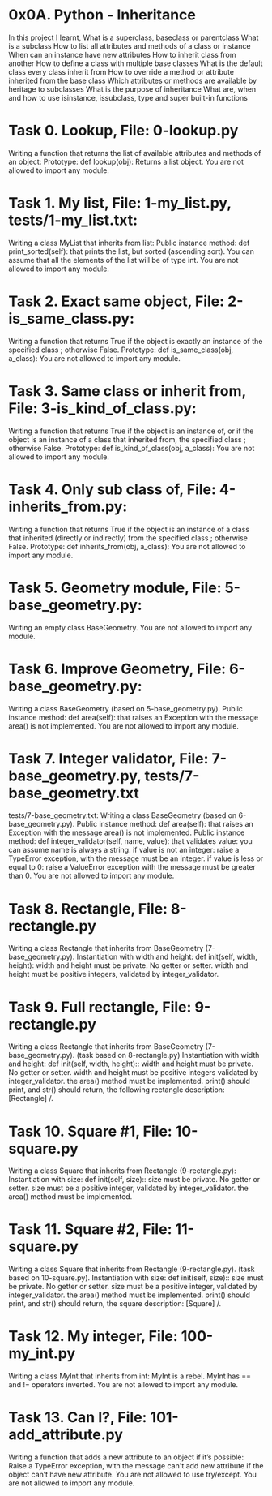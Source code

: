 # **0x0A. Python - Inheritance**

In this project I learnt,
What is a superclass, baseclass or parentclass
What is a subclass
How to list all attributes and methods of a class or instance
When can an instance have new attributes
How to inherit class from another
How to define a class with multiple base classes
What is the default class every class inherit from
How to override a method or attribute inherited from the base class
Which attributes or methods are available by heritage to subclasses
What is the purpose of inheritance
What are, when and how to use isinstance, issubclass, type and super built-in functions

# **Task 0. Lookup, File: 0-lookup.py** 
 Writing a function that returns the list of available attributes and methods of an object: Prototype: def lookup(obj): Returns a list object. You are not allowed to import any module.

# **Task 1. My list, File: 1-my_list.py, tests/1-my_list.txt:**
 Writing a class MyList that inherits from list: Public instance method: def print_sorted(self): that prints the list, but sorted (ascending sort). You can assume that all the elements of the list will be of type int. You are not allowed to import any module.

# **Task 2. Exact same object, File: 2-is_same_class.py:**
 Writing a function that returns True if the object is exactly an instance of the specified class ; otherwise False. Prototype: def is_same_class(obj, a_class): You are not allowed to import any module.

# **Task 3. Same class or inherit from, File: 3-is_kind_of_class.py:**
 Writing a function that returns True if the object is an instance of, or if the object is an instance of a class that inherited from, the specified class ; otherwise False. Prototype: def is_kind_of_class(obj, a_class): You are not allowed to import any module.

# **Task 4. Only sub class of, File: 4-inherits_from.py:**
 Writing a function that returns True if the object is an instance of a class that inherited (directly or indirectly) from the specified class ; otherwise False. Prototype: def inherits_from(obj, a_class): You are not allowed to import any module.

# **Task 5. Geometry module, File: 5-base_geometry.py:**
Writing an empty class BaseGeometry. You are not allowed to import any module.

# **Task 6. Improve Geometry, File: 6-base_geometry.py:**
 Writing a class BaseGeometry (based on 5-base_geometry.py). Public instance method: def area(self): that raises an Exception with the message area() is not implemented. You are not allowed to import any module.

# **Task 7. Integer validator, File: 7-base_geometry.py, tests/7-base_geometry.txt**
 tests/7-base_geometry.txt: Writing a class BaseGeometry (based on 6-base_geometry.py). Public instance method: def area(self): that raises an Exception with the message area() is not implemented. Public instance method: def integer_validator(self, name, value): that validates value: you can assume name is always a string. if value is not an integer: raise a TypeError exception, with the message must be an integer. if value is less or equal to 0: raise a ValueError exception with the message must be greater than 0. You are not allowed to import any module.

# **Task 8. Rectangle, File: 8-rectangle.py**
 Writing a class Rectangle that inherits from BaseGeometry (7-base_geometry.py). Instantiation with width and height: def init(self, width, height): width and height must be private. No getter or setter. width and height must be positive integers, validated by integer_validator.

# **Task 9. Full rectangle, File: 9-rectangle.py**
 Writing a class Rectangle that inherits from BaseGeometry (7-base_geometry.py). (task based on 8-rectangle.py) Instantiation with width and height: def init(self, width, height):: width and height must be private. No getter or setter. width and height must be positive integers validated by integer_validator. the area() method must be implemented. print() should print, and str() should return, the following rectangle description: [Rectangle] /.

# **Task 10. Square #1, File: 10-square.py**
 Writing a class Square that inherits from Rectangle (9-rectangle.py): Instantiation with size: def init(self, size):: size must be private. No getter or setter. size must be a positive integer, validated by integer_validator. the area() method must be implemented.

# **Task 11. Square #2, File: 11-square.py**
 Writing a class Square that inherits from Rectangle (9-rectangle.py). (task based on 10-square.py). Instantiation with size: def init(self, size):: size must be private. No getter or setter. size must be a positive integer, validated by integer_validator. the area() method must be implemented. print() should print, and str() should return, the square description: [Square] /.

# **Task 12. My integer, File: 100-my_int.py**
 Writing a class MyInt that inherits from int: MyInt is a rebel. MyInt has == and != operators inverted. You are not allowed to import any module.

# **Task 13. Can I?, File: 101-add_attribute.py**
 Writing a function that adds a new attribute to an object if it’s possible: Raise a TypeError exception, with the message can't add new attribute if the object can’t have new attribute. You are not allowed to use try/except. You are not allowed to import any module.
